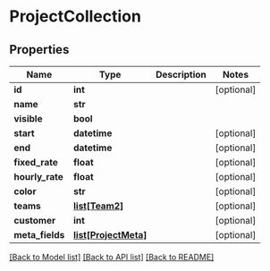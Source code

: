 # ProjectCollection

## Properties
Name | Type | Description | Notes
------------ | ------------- | ------------- | -------------
**id** | **int** |  | [optional] 
**name** | **str** |  | 
**visible** | **bool** |  | 
**start** | **datetime** |  | [optional] 
**end** | **datetime** |  | [optional] 
**fixed_rate** | **float** |  | [optional] 
**hourly_rate** | **float** |  | [optional] 
**color** | **str** |  | [optional] 
**teams** | [**list[Team2]**](Team2.md) |  | [optional] 
**customer** | **int** |  | [optional] 
**meta_fields** | [**list[ProjectMeta]**](ProjectMeta.md) |  | [optional] 

[[Back to Model list]](../README.md#documentation-for-models) [[Back to API list]](../README.md#documentation-for-api-endpoints) [[Back to README]](../README.md)



